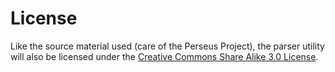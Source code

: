 # License

Like the source material used (care of the Perseus Project), the parser utility will also be licensed under the [Creative Commons Share Alike 3.0 License](http://creativecommons.org/licenses/by-sa/3.0/us/).